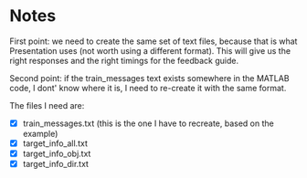 # Notes

First point: we need to create the same set of text files, because that is
what Presentation uses (not worth using a different format). This will give
us the right responses and the right timings for the feedback guide.

Second point: if the train_messages text exists somewhere in the MATLAB code,
I dont' know where it is, I need to re-create it with the same format.

The files I need are:

- [x] train_messages.txt (this is the one I have to recreate, based on the example)
- [x] target_info_all.txt
- [x] target_info_obj.txt
- [x] target_info_dir.txt
